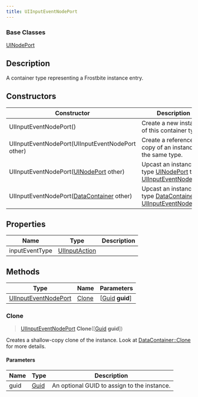 ```yaml
---
title: UIInputEventNodePort
---
```

### Base Classes

[UINodePort](/vext/ref/fb/uinodeport/)

## Description

A container type representing a Frostbite instance entry.

## Constructors

| Constructor                                                                     | Description                                                                                                                     |
| ------------------------------------------------------------------------------- | ------------------------------------------------------------------------------------------------------------------------------- |
| UIInputEventNodePort()                                                          | Create a new instance of this container type.                                                                                   |
| UIInputEventNodePort(UIInputEventNodePort other)                                | Create a reference copy of an instance of the same type.                                                                        |
| UIInputEventNodePort([UINodePort](/vext/ref/fb/uinodeport/) other)                            | Upcast an instance of type [UINodePort](/vext/ref/fb/uinodeport/) to [UIInputEventNodePort](/vext/ref/fb/uiinputeventnodeport/).                            |
| UIInputEventNodePort([DataContainer](/vext/ref/shared/class/datacontainer) other) | Upcast an instance of type [DataContainer](/vext/ref/shared/class/datacontainer) to [UIInputEventNodePort](/vext/ref/fb/uiinputeventnodeport/). |

## Properties

| Name           | Type                           | Description |
| -------------- | ------------------------------ | ----------- |
| inputEventType | [UIInputAction](/vext/ref/fb/uiinputaction/) |             |

## Methods

| Type                                         | Name            | Parameters                                     |
| -------------------------------------------- | --------------- | ---------------------------------------------- |
| [UIInputEventNodePort](/vext/ref/fb/uiinputeventnodeport/) | [Clone](#clone) | \[[Guid](/vext/ref/shared/class/guid) **guid**\] |

### Clone

> [UIInputEventNodePort](/vext/ref/fb/uiinputeventnodeport/) **Clone**(\[[Guid](/vext/ref/shared/class/guid) **guid**\])

Creates a shallow-copy clone of the instance. Look at [DataContainer::Clone](/vext/ref/shared/class/datacontainer#clone) for more details.

#### Parameters

| Name | Type         | Description                                 |
| ---- | ------------ | ------------------------------------------- |
| guid | [Guid](/vext/ref/shared/class/guid/) | An optional GUID to assign to the instance. |
